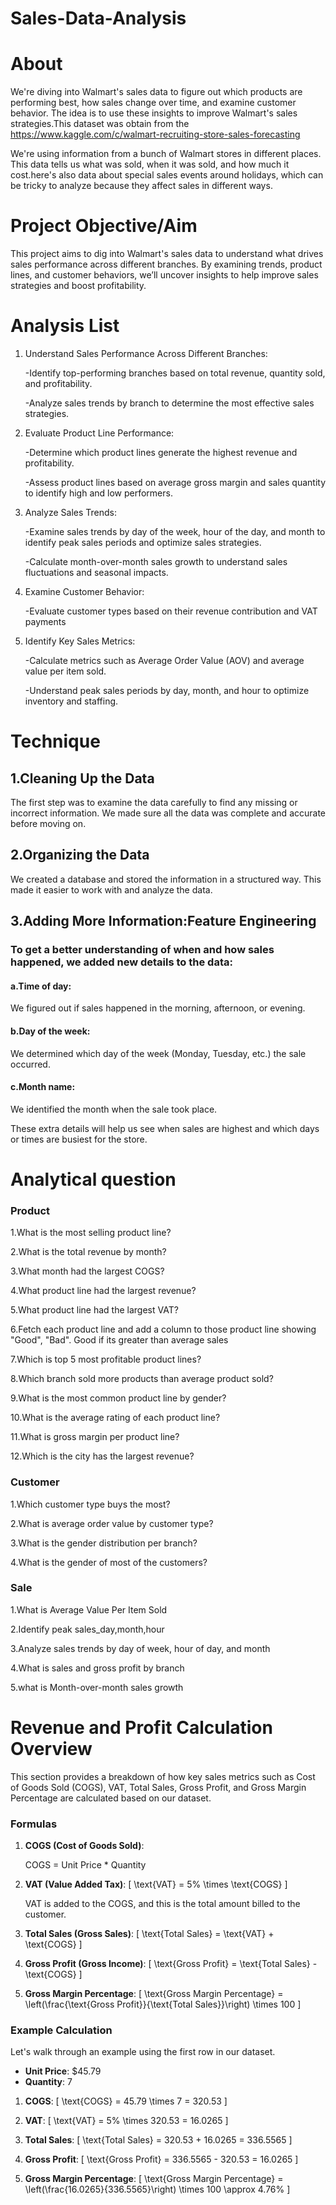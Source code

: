 # Sales-Data-Analysis
# About
We're diving into Walmart's sales data to figure out which products are performing best, how sales change over time, and examine customer behavior. The idea is to use these insights to improve Walmart's sales strategies.This dataset was obtain from the https://www.kaggle.com/c/walmart-recruiting-store-sales-forecasting

We're using information from a bunch of Walmart stores in different places. This data tells us what was sold, when it was sold, and how much it cost.here's also data about special sales events around holidays, which can be tricky to analyze because they affect sales in different ways.
# Project Objective/Aim
This project aims to dig into Walmart's sales data to understand what drives sales performance across different branches. By examining trends, product lines, and customer behaviors, we’ll uncover insights to help improve sales strategies and boost profitability.

# Analysis List

1. Understand Sales Performance Across Different Branches:

   -Identify top-performing branches based on total revenue, quantity sold, and profitability.
   
   -Analyze sales trends by branch to determine the most effective sales strategies.

2. Evaluate Product Line Performance:
   
   -Determine which product lines generate the highest revenue and profitability.
   
   -Assess product lines based on average gross margin and sales quantity to identify high and low performers.

3. Analyze Sales Trends:

   -Examine sales trends by day of the week, hour of the day, and month to identify peak sales periods and optimize sales strategies.

   -Calculate month-over-month sales growth to understand sales fluctuations and seasonal impacts.

4. Examine Customer Behavior:

   -Evaluate customer types based on their revenue contribution and VAT payments

5. Identify Key Sales Metrics:

   -Calculate metrics such as Average Order Value (AOV) and average value per item sold.

   -Understand peak sales periods by day, month, and hour to optimize inventory and staffing.


# Technique
## 1.Cleaning Up the Data

The first step was to examine the data carefully to find any missing or incorrect information. We made sure all the data was complete and accurate before moving on.

## 2.Organizing the Data

We created a database and stored the information in a structured way. This made it easier to work with and analyze the data.

## 3.Adding More Information:Feature Engineering

### To get a better understanding of when and how sales happened, we added new details to the data:

#### a.Time of day: 
We figured out if sales happened in the morning, afternoon, or evening.

#### b.Day of the week: 
We determined which day of the week (Monday, Tuesday, etc.) the sale occurred.

#### c.Month name: 
We identified the month when the sale took place.

These extra details will help us see when sales are highest and which days or times are busiest for the store.


# Analytical question

### Product
1.What is the most selling product line?

2.What is the total revenue by month?

3.What month had the largest COGS?

4.What product line had the largest revenue?

5.What product line had the largest VAT?

6.Fetch each product line and add a column to those product line showing "Good", "Bad". Good if its greater than average sales

7.Which is top 5 most profitable product lines?

8.Which branch sold more products than average product sold?

9.What is the most common product line by gender?

10.What is the average rating of each product line?

11.What is gross margin per product line?

12.Which is the city has the largest revenue?

### Customer
1.Which customer type buys the most?

2.What is average order value by customer type?

3.What is the gender distribution per branch?

4.What is the gender of most of the customers?

### Sale

1.What is Average Value Per Item Sold

2.Identify peak sales_day,month,hour

3.Analyze sales trends by day of week, hour of day, and month

4.What is sales and gross profit by branch

5.what is Month-over-month sales growth


# Revenue and Profit Calculation Overview

This section provides a breakdown of how key sales metrics such as Cost of Goods Sold (COGS), VAT, Total Sales, Gross Profit, and Gross Margin Percentage are calculated based on our dataset.

### Formulas

1. **COGS (Cost of Goods Sold)**:
   
   COGS = Unit Price * Quantity

3. **VAT (Value Added Tax)**:
   \[
   \text{VAT} = 5\% \times \text{COGS}
   \]

   VAT is added to the COGS, and this is the total amount billed to the customer.

4. **Total Sales (Gross Sales)**:
   \[
   \text{Total Sales} = \text{VAT} + \text{COGS}
   \]

5. **Gross Profit (Gross Income)**:
   \[
   \text{Gross Profit} = \text{Total Sales} - \text{COGS}
   \]

6. **Gross Margin Percentage**:
   \[
   \text{Gross Margin Percentage} = \left(\frac{\text{Gross Profit}}{\text{Total Sales}}\right) \times 100
   \]

### Example Calculation

Let's walk through an example using the first row in our dataset.

- **Unit Price**: $45.79
- **Quantity**: 7

1. **COGS**:
   \[
   \text{COGS} = 45.79 \times 7 = 320.53
   \]

2. **VAT**:
   \[
   \text{VAT} = 5\% \times 320.53 = 16.0265
   \]

3. **Total Sales**:
   \[
   \text{Total Sales} = 320.53 + 16.0265 = 336.5565
   \]

4. **Gross Profit**:
   \[
   \text{Gross Profit} = 336.5565 - 320.53 = 16.0265
   \]

5. **Gross Margin Percentage**:
   \[
   \text{Gross Margin Percentage} = \left(\frac{16.0265}{336.5565}\right) \times 100 \approx 4.76\%
   \]



